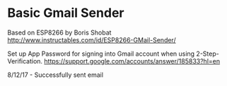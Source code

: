 # Basic Gmail Sender

Based on ESP8266 by Boris Shobat
http://www.instructables.com/id/ESP8266-GMail-Sender/

Set up App Password for signing into Gmail account when using 2-Step-Verification.
https://support.google.com/accounts/answer/185833?hl=en

8/12/17 - Successfully sent email
